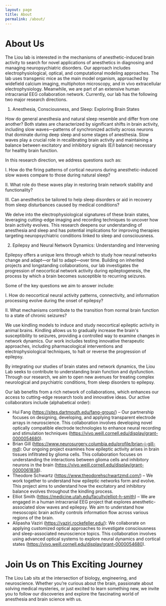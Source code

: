 ```yaml
---
layout: page
title: About
permalink: /about/
---
```

# About Us

The Liou lab is interested in the mechanisms of anesthetic-induced brain activity to search for novel applications of anesthetics in diagnosing and managing neuropsychiatric disorders. Our approach includes electrophysiological, optical, and computational modeling approaches. The lab uses transgenic mice as the main model organism, approached by widefield calcium imaging, multiphoton microscopy, and in vivo extracellular electrophysiology. Meanwhile, we are part of an extensive human intracranial EEG collaboration network. Currently, our lab has the following two major research directions.

1. Anesthesia, Consciousness, and Sleep: Exploring Brain States

How do general anesthesia and natural sleep resemble and differ from one another? Both states are characterized by significant shifts in brain activity, including slow waves—patterns of synchronized activity across neurons that dominate during deep sleep and some stages of anesthesia. Slow waves play a crucial role in recalibrating brain activity and maintaining a balance between excitatory and inhibitory signals (E/I balance) necessary for healthy brain function.

In this research direction, we address questions such as:


I.  How do the firing patterns of cortical neurons during anesthetic-induced slow waves compare to those during natural sleep?

II.  What role do these waves play in restoring brain network stability and functionality?

III.  Can anesthetics be tailored to help sleep disorders or aid in recovery from sleep disturbances caused by medical conditions?

We delve into the electrophysiological signatures of these brain states, leveraging cutting-edge imaging and recording techniques to uncover how brain activity evolves. This research deepens our understanding of anesthesia and sleep and has potential implications for improving therapies targeting neuropsychiatric conditions linked to sleep and consciousness.

2. Epilepsy and Neural Network Dynamics: Understanding and Intervening

Epilepsy offers a unique lens through which to study how neural networks change and adapt—or fail to adapt—over time. Building on inherited projects and longstanding collaborations, our lab investigates the progression of neocortical network activity during epileptogenesis, the process by which a brain becomes susceptible to recurring seizures.

Some of the key questions we aim to answer include:

I. How do neocortical neural activity patterns, connectivity, and information processing evolve during the onset of epilepsy?

II. What mechanisms contribute to the transition from normal brain function to a state of chronic seizures?

We use kindling models to induce and study neocortical epileptic activity in animal brains. Kindling allows us to gradually increase the brain's susceptibility to seizures, providing a controlled way to examine changes in network dynamics. Our work includes testing innovative therapeutic approaches, including pharmacological interventions and electrophysiological techniques, to halt or reverse the progression of epilepsy.

By integrating our studies of brain states and network dynamics, the Liou Lab seeks to contribute to understanding brain function and dysfunction. Through our research, we aim to open new avenues for treating complex neurological and psychiatric conditions, from sleep disorders to epilepsy.

Our lab benefits from a rich network of collaborations, which enhances our access to cutting-edge research tools and innovative ideas. Our active collaborators include (alphabetical order): 
* Hui Fang (https://sites.dartmouth.edu/fang-group/) – Our partnership focuses on designing, developing, and applying transparent electrode arrays in neuroscience. This collaboration involves developing novel optically compatible electrode technologies to enhance neural recording and stimulation techniques (https://vivo.weill.cornell.edu/display/grant-0000054680). 
* Brian Gill (https://www.neurosurgery.columbia.edu/profile/brian-j-gill-md): Our ongoing project examines how epileptic activity arises in brain tissues infiltrated by glioma cells. This collaboration focuses on understanding the interactions between glioma cells and inhibitory neurons in the brain (https://vivo.weill.cornell.edu/display/grant-0000061838). 
* Theodore Schwartz (https://www.theodorehschwartzmd.com/) – We work together to understand how epileptic networks form and evolve. This project aims to understand how the excitatory and inhibitory balance evolves throughout the kindling process. 
* Elliot Smith (https://medicine.utah.edu/faculty/elliot-h-smith) – We are engaged in a human intracranial EEG project that explores anesthetic-associated slow waves and epilepsy. We aim to understand how mesoscopic brain activity controls information flow across various regions of the brain. 
* Alipasha Vaziri (https://vaziri.rockefeller.edu/): We collaborate on applying customized optical approaches to investigate consciousness and sleep-associated neuroscience topics. This collaboration involves using advanced optical systems to explore neural dynamics and cortical states (https://vivo.weill.cornell.edu/display/grant-0000054680).


# Join Us on This Exciting Journey

The Liou Lab sits at the intersection of biology, engineering, and neuroscience. Whether you’re curious about the brain, passionate about solving medical mysteries, or just excited to learn something new, we invite you to follow our discoveries and explore the fascinating world of anesthesia and brain science with us.
